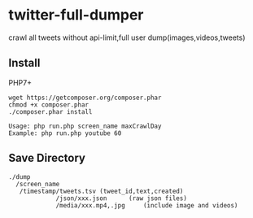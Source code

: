 # twitter-full-dumper
crawl all tweets without api-limit,full user dump(images,videos,tweets) 


## Install
PHP7+
```text
wget https://getcomposer.org/composer.phar
chmod +x composer.phar
./composer.phar install
```

```text
Usage: php run.php screen_name maxCrawlDay
Example: php run.php youtube 60
```


## Save Directory 
```text
./dump
  /screen_name
   /timestamp/tweets.tsv (tweet_id,text,created)
             /json/xxx.json      (raw json files)
             /media/xxx.mp4,.jpg     (include image and videos)
 
```
